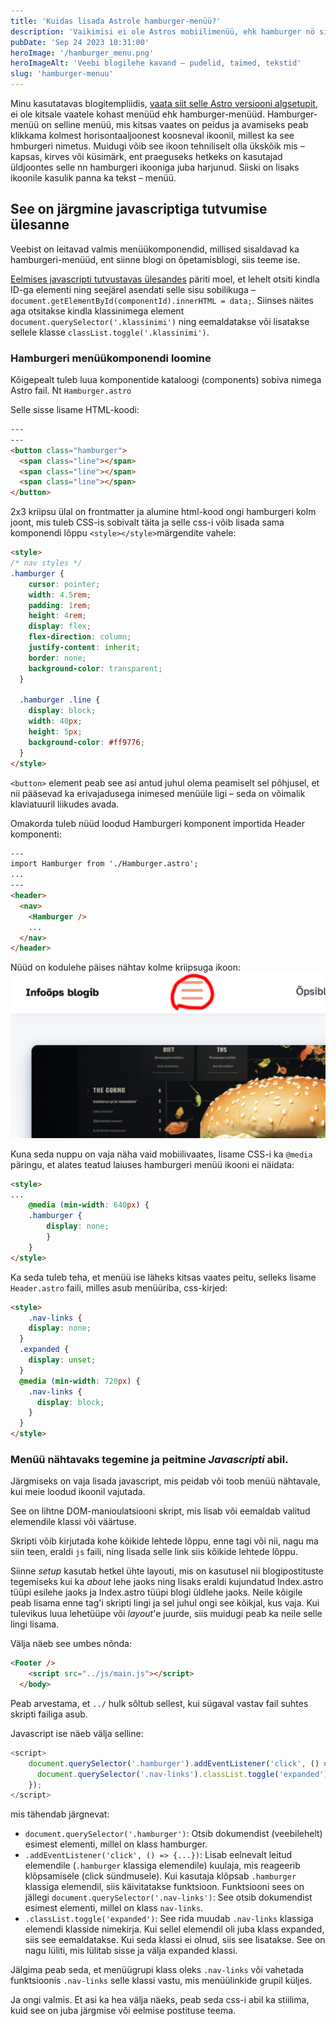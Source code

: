 ```yaml
---
title: 'Kuidas lisada Astrole hamburger-menüü?'
description: 'Vaikimisi ei ole Astros mobiilimenüü, ehk hamburger nö sisse lülitatud. Loe kuidas hamburgeri menüüd lisada ja seadistada. DOM-manipulatsioon'
pubDate: 'Sep 24 2023 10:31:00'
heroImage: '/hamburger_menu.png'
heroImageAlt: 'Veebi blogilehe kavand – pudelid, taimed, tekstid'
slug: 'hamburger-menuu'
---
```


Minu kasutatavas blogitempliidis, [vaata siit selle Astro versiooni algsetupit](/blog/astro-algsetup), ei ole kitsale vaatele kohast menüüd ehk hamburger-menüüd. Hamburger-menüü on selline menüü, mis kitsas vaates on peidus ja avamiseks peab klikkama kolmest horisontaaljoonest koosneval ikoonil, millest ka see hmburgeri nimetus. Muidugi võib see ikoon tehniliselt olla ükskõik mis – kapsas, kirves või küsimärk, ent praeguseks hetkeks on kasutajad üldjoontes selle nn hamburgeri ikooniga juba harjunud. Siiski on lisaks ikoonile kasulik panna ka tekst – menüü.

## See on järgmine javascriptiga tutvumise ülesanne

Veebist on leitavad valmis menüükomponendid, millised sisaldavad ka hamburgeri-menüüd, ent siinne blogi on õpetamisblogi, siis teeme ise.

[Eelmises javascripti tutvustavas ülesandes](/blog/komponentiga-veebileht-javascripti-abil) päriti moel, et lehelt otsiti kindla ID-ga elementi ning seejärel asendati selle sisu sobilikuga – `document.getElementById(componentId).innerHTML = data;`. Siinses näites aga otsitakse kindla klassinimega element `document.querySelector('.klassinimi')` ning eemaldatakse või lisatakse sellele klasse `classList.toggle('.klassinimi')`.

### Hamburgeri menüükomponendi loomine
Kõigepealt tuleb luua komponentide kataloogi (components) sobiva nimega Astro fail. Nt `Hamburger.astro`

Selle sisse lisame HTML-koodi:
```html
---
---
<button class="hamburger">
  <span class="line"></span>
  <span class="line"></span>
  <span class="line"></span>
</button>
```
2x3 kriipsu ülal on frontmatter ja alumine html-kood ongi hamburgeri kolm joont, mis tuleb CSS-is sobivalt täita ja selle css-i võib lisada sama komponendi lõppu `<style></style>`märgendite vahele:
```html
<style>
/* nav styles */
.hamburger {
	cursor: pointer;
    width: 4.5rem;
    padding: 1rem;
    height: 4rem;
    display: flex;
    flex-direction: column;
    justify-content: inherit;
    border: none;
    background-color: transparent;
  }
  
  .hamburger .line {
	display: block;
	width: 40px;
	height: 5px;
	background-color: #ff9776;
  }
</style>
```
`<button>` element peab see asi antud juhul olema peamiselt sel põhjusel, et nii pääsevad ka erivajadusega inimesed menüüle ligi – seda on võimalik klaviatuuril liikudes avada.

Omakorda tuleb nüüd loodud Hamburgeri komponent importida Header komponenti:
```html
---
import Hamburger from './Hamburger.astro';
...
---
<header>
  <nav>
    <Hamburger />
    ...
  </nav>
</header>
```
Nüüd on kodulehe päises nähtav kolme kriipsuga ikoon:
![Hamburger menüü](../../../public/burger-menu.jpg)

Kuna seda nuppu on vaja näha vaid mobiilivaates, lisame CSS-i ka `@media` päringu, et alates teatud laiuses hamburgeri menüü ikooni ei näidata:

```html
<style>
...
    @media (min-width: 640px) {
    .hamburger {
        display: none;
        }
    }
</style>
```
Ka seda tuleb teha, et menüü ise läheks kitsas vaates peitu, selleks lisame `Header.astro` faili, milles asub menüüriba, css-kirjed:
```html
<style>
    .nav-links {
    display: none;
  }
  .expanded {
    display: unset;
  }
  @media (min-width: 720px) {
    .nav-links {
      display: block;
    }
  }
</style>
```

### Menüü nähtavaks tegemine ja peitmine *Javascripti* abil.

Järgmiseks on vaja lisada javascript, mis peidab või toob menüü nähtavale, kui meie loodud ikoonil vajutada.

See on lihtne DOM-manioulatsiooni skript, mis lisab või eemaldab valitud elemendile klassi või väärtuse.

Skripti võib kirjutada kohe kõikide lehtede lõppu, enne </body> tagi või nii, nagu ma siin teen, eraldi `js` faili, ning lisada selle link siis kõikide lehtede lõppu.

Siinne *setup* kasutab hetkel ühte layouti, mis on kasutusel nii blogipostituste tegemiseks kui ka *about* lehe jaoks ning lisaks eraldi kujundatud Index.astro tüüpi esilehe jaoks ja Index.astro tüüpi blogi üldlehe jaoks. Neile kõigile peab lisama enne </body> tag'i skripti lingi ja sel juhul ongi see kõikjal, kus vaja. Kui tulevikus luua lehetüüpe või *layout*'e juurde, siis muidugi peab ka neile selle lingi lisama.

Välja näeb see umbes nõnda:
```html
<Footer />
    <script src="../js/main.js"></script>
  </body>
```
Peab arvestama, et `../` hulk sõltub sellest, kui sügaval vastav fail suhtes skripti failiga asub.

Javascript ise näeb välja selline:
```javascript
<script>
    document.querySelector('.hamburger').addEventListener('click', () => {
      document.querySelector('.nav-links').classList.toggle('expanded');
    });
</script>
```
mis tähendab järgnevat:

- `document.querySelector('.hamburger')`: Otsib dokumendist (veebilehelt) esimest elementi, millel on klass hamburger.
- `.addEventListener('click', () => {...})`: Lisab eelnevalt leitud elemendile (`.hamburger` klassiga elemendile) kuulaja, mis reageerib klõpsamisele (click sündmusele).
Kui kasutaja klõpsab `.hamburger` klassiga elemendil, siis käivitatakse funktsioon.
Funktsiooni sees on jällegi `document.querySelector('.nav-links')`: See otsib dokumendist esimest elementi, millel on klass `nav-links`.
- `.classList.toggle('expanded')`: See rida muudab `.nav-links` klassiga elemendi klasside nimekirja. Kui sellel elemendil oli juba klass expanded, siis see eemaldatakse. Kui seda klassi ei olnud, siis see lisatakse. See on nagu lüliti, mis lülitab sisse ja välja expanded klassi.

Jälgima peab seda, et menüügrupi klass oleks `.nav-links` või vahetada funktsioonis `.nav-links` selle klassi vastu, mis menüülinkide grupil küljes.

Ja ongi valmis. Et asi ka hea välja näeks, peab seda css-i abil ka stiilima, kuid see on juba järgmise või eelmise postituse teema.